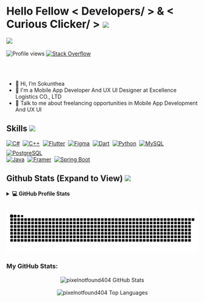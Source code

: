<h1> Hello Fellow < Developers/ > & < Curious Clicker/ > <img src = "https://raw.githubusercontent.com/MartinHeinz/MartinHeinz/master/wave.gif" width = 30px> </h1>
<p align='center'>
</p>
<p>
  <a href="https://stackoverflow.com/users/30703369/sam-scott"><img src="https://readme-typing-svg.herokuapp.com?&font=IBM+Plex+Sans&color=abcdef&size=20&lines=Welcome+to+my+GitHub+Profile!;I'm+a+Mobile+App+Developer;And+UX+UI+Designer" /></a>
</p>

<img src="https://komarev.com/ghpvc/?username=pixelnotfound404&color=green" alt="Profile views" width="120"/>



   <a href="https://stackoverflow.com/users/30703369/sam-scott" target="_blank">
    <img alt="Stack Overflow" src="https://img.shields.io/badge/Stack_Overflow-FE7A16?style=for-the-badge&logo=stack-overflow&logoColor=white">
  </a>

<br/><br/>

- 👋 Hi, I’m Sokunthea
- 💼 I'm a Mobile App Developer And UX UI Designer at Excellence Logistics CO., LTD
- 💬 Talk to me about freelancing opportunities in Mobile App Development And UX UI

<h2> Skills <img src = "https://media2.giphy.com/media/QssGEmpkyEOhBCb7e1/giphy.gif?cid=ecf05e47a0n3gi1bfqntqmob8g9aid1oyj2wr3ds3mg700bl&rid=giphy.gif" width = 32px> </h2>
<div style="display: flex; flex-wrap: wrap; gap: 8px; align-items: center;">
  <a href="https://learn.microsoft.com/en-us/dotnet/csharp/" target="_blank">
    <img alt="C#" src="https://img.shields.io/badge/C%23-512BD4?style=for-the-badge&logo=c-sharp&logoColor=white">
  </a>
  <a href="https://cplusplus.com/" target="_blank">
    <img alt="C++" src="https://img.shields.io/badge/C++-00599C?style=for-the-badge&logo=c%2B%2B&logoColor=white">
  </a>
  <a href="https://flutter.dev/" target="_blank">
    <img alt="Flutter" src="https://img.shields.io/badge/Flutter-02569B?style=for-the-badge&logo=flutter&logoColor=white">
  </a>
  <a href="https://www.figma.com/" target="_blank">
    <img alt="Figma" src="https://img.shields.io/badge/Figma-F24E1E?style=for-the-badge&logo=figma&logoColor=white">
  </a>
  <a href="https://dart.dev/" target="_blank">
    <img alt="Dart" src="https://img.shields.io/badge/Dart-0175C2?style=for-the-badge&logo=dart&logoColor=white">
  </a>
  <a href="https://www.python.org/" target="_blank">
    <img alt="Python" src="https://img.shields.io/badge/Python-3776AB?style=for-the-badge&logo=python&logoColor=white">
  </a>
  <a href="https://www.mysql.com/" target="_blank">
    <img alt="MySQL" src="https://img.shields.io/badge/MySQL-4479A1?style=for-the-badge&logo=mysql&logoColor=white">
  </a>
  <a href="https://www.postgresql.org/" target="_blank">
    <img alt="PostgreSQL" src="https://img.shields.io/badge/PostgreSQL-4169E1?style=for-the-badge&logo=postgresql&logoColor=white">
  </a>
</div>

<div style="display: flex; flex-wrap: wrap; gap: 8px; align-items: center;">
  <a href="https://www.java.com/" target="_blank">
    <img alt="Java" src="https://img.shields.io/badge/Java-ED8B00?style=for-the-badge&logo=openjdk&logoColor=white">
  </a>
  <a href="https://www.framer.com/" target="_blank">
    <img alt="Framer" src="https://img.shields.io/badge/Framer-0055FF?style=for-the-badge&logo=framer&logoColor=white">
  </a>
  <a href="https://spring.io/projects/spring-boot" target="_blank">
    <img alt="Spring Boot" src="https://img.shields.io/badge/Spring%20Boot-6DB33F?style=for-the-badge&logo=spring-boot&logoColor=white">
  </a>
</div>




<h2> Github Stats (Expand to View) <img src = "https://i.pinimg.com/originals/65/c4/f4/65c4f452571be1261e9c623f7da488ac.gif" width = 35px> </h2>

<details> 
  <summary><b>💻 GitHub Profile Stats</b></summary>
  <br/>
  <p align="center">
    <a href="https://github.com/anuraghazra/github-readme-stats"><img alt="Aastha's Github Stats" src="https://github-readme-stats.vercel.app/api?username=aastha12&show_icons=true&count_private=true&theme=algolia" height="192px"/></a>
<br/>
  &nbsp;
    <img src="https://github-readme-stats.vercel.app/api/top-langs?username=aastha12&show_icons=true&locale=en&layout=compact&theme=algolia" alt="aastha12" height="192px"/>
  <br/>
  </p>
</details>
<br/>
<p align = "center">
  <img src = "https://github.com/7oSkaaa/7oSkaaa/blob/output/github-contribution-grid-snake.svg?" alt = "Snake Game"/>
</p>
<h3 align="left">My GitHub Stats:</h3>
<p align="center">
  <img align="center" src="https://github-readme-stats.vercel.app/api?username=pixelnotfound404&show_icons=true&locale=en&theme=radical&rank_icon=github" alt="pixelnotfound404 GitHub Stats" />
</p>

<p align="center">
  <img align="center" src="https://github-readme-stats.vercel.app/api/top-langs/?username=pixelnotfound404&show_icons=true&locale=en&layout=compact&theme=radical" alt="pixelnotfound404 Top Languages" />
</p>

